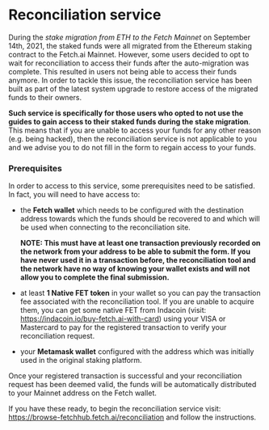 # Reconciliation service

During the _stake migration from ETH to the Fetch Mainnet_ on September 14th, 2021, the staked funds were all migrated 
from the Ethereum staking contract to the Fetch.ai Mainnet. However, some users decided to opt to wait for 
reconciliation to access their funds after the auto-migration was complete. This resulted in users not being able to 
access their funds anymore. In order to tackle this issue, the reconciliation service has been built as part of the 
latest system upgrade to restore access of the migrated funds to their owners. 

**Such service is specifically for those users who opted to not use the guides to gain access to their staked funds 
during the stake migration**. This means that if you are unable to access your funds for any other reason (e.g. being 
hacked), then the reconciliation service is not applicable to you and we advise you to do not fill in the form to regain 
access to your funds.

### Prerequisites

In order to access to this service, some prerequisites need to be satisfied. In fact, you will need to have access to:

- the **Fetch wallet** which needs to be configured with the destination address towards which the funds should be 
  recovered to and which will be used when connecting to the reconciliation site. 

  **NOTE: This must have at least one transaction previously recorded on the network from your address to be able to 
  submit the form. If you have never used it in a transaction before, the reconciliation tool and the network have no 
  way of knowing your wallet exists and will not allow you to complete the final submission.** 

- at least **1 Native FET token** in your wallet so you can pay the transaction fee associated with the reconciliation 
  tool. If you are unable to acquire them, you can get some native FET from Indacoin (visit: 
  <https://indacoin.io/buy-fetch.ai-with-card>) using your VISA or Mastercard to pay for the registered transaction to 
  verify your reconciliation request. 

- your **Metamask wallet** configured with the address which was initially used in the original staking platform.

Once your registered transaction is successful and your reconciliation request has been deemed valid, the funds will be 
automatically distributed to your Mainnet address on the Fetch wallet. 

If you have these ready, to begin the reconciliation service visit: <https://browse-fetchhub.fetch.ai/reconciliation> 
and follow the instructions.
